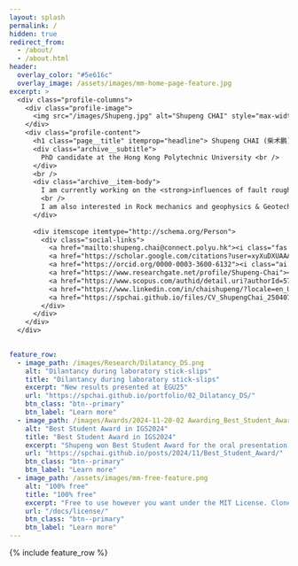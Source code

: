 ```yaml
---
layout: splash
permalink: /
hidden: true
redirect_from: 
  - /about/
  - /about.html
header:
  overlay_color: "#5e616c"
  overlay_image: /assets/images/mm-home-page-feature.jpg
excerpt: >
  <div class="profile-columns">
    <div class="profile-image">
      <img src="/images/Shupeng.jpg" alt="Shupeng CHAI" style="max-width: 300px; border-radius: 50%;" >
    </div>
    <div class="profile-content">
      <h1 class="page__title" itemprop="headline"> Shupeng CHAI (柴术鹏) </h1>
      <div class="archive__subtitle">
        PhD candidate at the Hong Kong Polytechnic University <br /> 
      </div>
      <br /> 
      <div class="archive__item-body">
        I am currently working on the <strong>influences of fault roughness on rupture dynamics and stick-slip behavior</strong> through integrated <strong>laboratory experiments</strong> and <strong>numerical simulations</strong>  <br /> 
        <br />
        I am also interested in Rock mechanics and geophysics & Geotechnical engineering & Planetary Geomechanics & Mining backfill.
      </div>      
      
      <div itemscope itemtype="http://schema.org/Person">
        <div class="social-links">
          <a href="mailto:shupeng.chai@connect.polyu.hk"><i class="fas fa-fw fa-envelope icon-pad-right" aria-hidden="true"></i>
          <a href="https://scholar.google.com/citations?user=xyXuDXUAAAAJ&hl=en"><i class="ai ai-google-scholar icon-pad-right"></i>
          <a href="https://orcid.org/0000-0003-3600-6132"><i class="ai ai-orcid ai-fw icon-pad-right"></i>
          <a href="https://www.researchgate.net/profile/Shupeng-Chai"><i class="ai ai-researchgate ai-fw icon-pad-right" aria-hidden="true"></i>
          <a href="https://www.scopus.com/authid/detail.uri?authorId=57908582600"><i class="ai ai-scopus ai-fw icon-pad-right"></i>
          <a href="https://www.linkedin.com/in/chaishupeng/?locale=en_US"><i class="fab fa-fw fa-linkedin icon-pad-right" aria-hidden="true"></i>
          <a href="https://spchai.github.io/files/CV_ShupengChai_250407.pdf"><i class="fa-solid fa-file icon-pad-right" aria-hidden="true"></i>
        </div>
      </div>
    </div>
  </div>

  
feature_row:
  - image_path: /images/Research/Dilatancy_DS.png
    alt: "Dilantancy during laboratory stick-slips"
    title: "Dilantancy during laboratory stick-slips"
    excerpt: "New results presented at EGU25"
    url: "https://spchai.github.io/portfolio/02_Dilatancy_DS/"
    btn_class: "btn--primary"
    btn_label: "Learn more"
  - image_path: /images/Awards/2024-11-20-02 Awarding_Best_Student_Award.jpg
    alt: "Best Student Award in IGS2024"
    title: "Best Student Award in IGS2024"
    excerpt: "Shupeng won Best Student Award for the oral presentation entitled New insights into stress conditions on rock discontinuities in laboratory shear tests in the _2024 International Geomechanics Conference"
    url: "https://spchai.github.io/posts/2024/11/Best_Student_Award/"
    btn_class: "btn--primary"
    btn_label: "Learn more"
  - image_path: /assets/images/mm-free-feature.png
    alt: "100% free"
    title: "100% free"
    excerpt: "Free to use however you want under the MIT License. Clone it, fork it, customize it... whatever!"
    url: "/docs/license/"
    btn_class: "btn--primary"
    btn_label: "Learn more"      
---
```


{% include feature_row %}

<!-- <small><a href="https://github.com/mmistakes/minimal-mistakes/releases/tag/4.27.1">Latest release v4.27.1</a></small> -->

